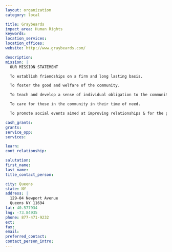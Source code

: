 ```yaml
---
layout: organization
category: local

title: Graybeards
impact_area: Human Rights
keywords: 
location_services: 
location_offices: 
website: http://www.graybeards.com/

description: 
mission: |
  OUR MISSION STATEMENT

  To establish friendships on a firm and long lasting basis.

  To foster the good and welfare of the community.

  To teach and develop a sense of individual obligation to the community.

  To care for those in the community in their time of need.

  To promote social events aimed at improving relationships & for the purpose of fundraising for community related causes

cash_grants: 
grants: 
service_opp: 
services: 

learn: 
cont_relationship: 

salutation: 
first_name: 
last_name: 
title_contact_person: 

city: Queens
state: NY
address: |
  129-04 Newport Avenue    
  Queens NY 11694
lat: 40.577934
lng: -73.84935
phone: 877-471-9232
ext: 
fax: 
email: 
preferred_contact: 
contact_person_intro: 
---
```

